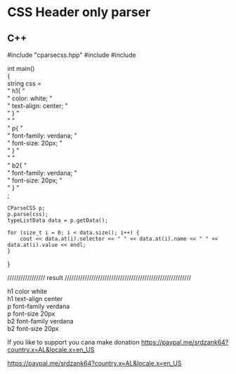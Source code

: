 # CSS Header only parser
## C++

#include "cparsecss.hpp" 
#include <cstring> 
#include <iostream> 

int main()  
{  
    string css =  
        " h1{ "   
        " color: white; "   
        " text-align: center; "  
        " } "  
        " "  
        " p{ "   
        " font-family: verdana; "     
        " font-size: 20px; "     
        " } "  
        " "  
        " b2{ "  
        " font-family: verdana; "  
        " font-size: 20px; "  
        " } "  
        ;  
    
    CParseCSS p;  
    p.parse(css);  
    typeListData data = p.getData();  
      
    for (size_t i = 0; i < data.size(); i++) {  
        cout << data.at(i).selector << " " << data.at(i).name << " " << data.at(i).value << endl;  
    }  
}  


/////////////////  result /////////////////////////////////////////////////////////
                                                                                                
 h1  color           white  
 h1  text-align      center  
 p   font-family     verdana  
 p   font-size       20px  
 b2  font-family     verdana  
 b2  font-size       20px    
 
 If you like to support  you cana make donation 
 https://paypal.me/srdzank64?country.x=AL&locale.x=en_US
                                         
https://paypal.me/srdzank64?country.x=AL&locale.x=en_US                                         
